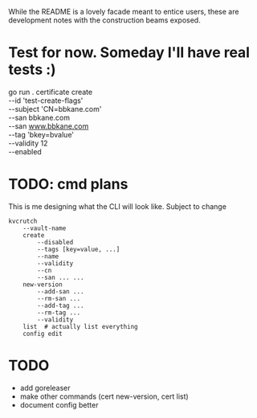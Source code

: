 While the README is a lovely facade meant to entice users, these are
development notes with the construction beams exposed.

# Test for now. Someday I'll have real tests :)

go run . certificate create \
    --id 'test-create-flags' \
    --subject 'CN=bbkane.com' \
    --san bbkane.com \
    --san www.bbkane.com \
    --tag 'bkey=bvalue' \
    --validity 12 \
    --enabled

# TODO: cmd plans

This is me designing what the CLI will look like. Subject to change

```
kvcrutch
    --vault-name
    create
        --disabled
        --tags [key=value, ...]
        --name
        --validity
        --cn
        --san ... ...
    new-version
        --add-san ...
        --rm-san ...
        --add-tag ...
        --rm-tag ...
        --validity
    list  # actually list everything
    config edit
```

# TODO

- add goreleaser
- make other commands (cert new-version, cert list)
- document config better

